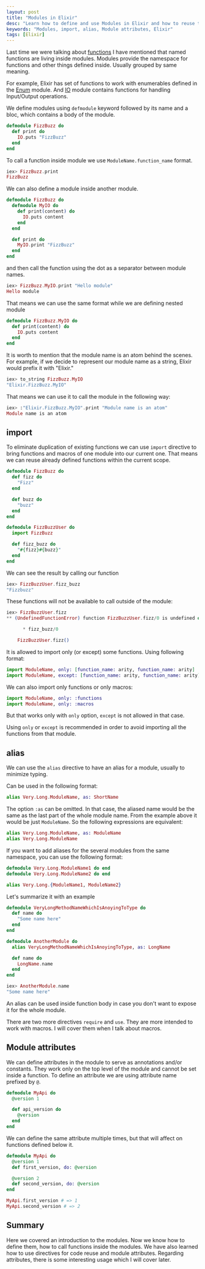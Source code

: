 ```yaml
---
layout: post
title: "Modules in Elixir"
desc: "Learn how to define and use Modules in Elixir and how to reuse their functions, macros and of course module attributes."
keywords: "Modules, import, alias, Module attributes, Elixir"
tags: [Elixir]
---
```


Last time we were talking about [functions](/2017/10/06/functions-in-elixir.html) I have mentioned that named functions are living inside modules.
Modules provide the namespace for functions and other things defined inside.
Usually grouped by same meaning.

For example, Elixir has set of functions to work with enumerables defined in the [Enum](https://hexdocs.pm/elixir/Enum.html) module.
And [IO](https://hexdocs.pm/elixir/IO.html) module contains functions for handling Input/Output operations.

We define modules using `defmodule` keyword followed by its name and a bloc, which contains a body of the module.

```elixir
defmodule FizzBuzz do
  def print do
    IO.puts "FizzBuzz"
  end
end
```

To call a function inside module we use `ModuleName.function_name` format.

```elixir
iex> FizzBuzz.print
FizzBuzz
```

We can also define a module inside another module.

```elixir
defmodule FizzBuzz do
  defmodule MyIO do
    def print(content) do
      IO.puts content
    end
  end

  def print do
    MyIO.print "FizzBuzz"
  end
end
```

and then call the function using the dot as a separator between module names.

```elixir
iex> FizzBuzz.MyIO.print "Hello module"
Hello module
```

That means we can use the same format while we are defining nested module


```elixir
defmodule FizzBuzz.MyIO do
  def print(content) do
    IO.puts content
  end
end
```

It is worth to mention that the module name is an atom behind the scenes.
For example, if we decide to represent our module name as a string,
Elixir would prefix it with "Elixir."

```elixir
iex> to_string FizzBuzz.MyIO
"Elixir.FizzBuzz.MyIO"
```

That means we can use it to call the module in the following way:

```elixir
iex> :"Elixir.FizzBuzz.MyIO".print "Module name is an atom"
Module name is an atom
```

## import

To eliminate duplication of existing functions we can use `import` directive to bring functions and macros of one module into our current one. That means we can reuse already defined functions within the current scope.

```elixir
defmodule FizzBuzz do
  def fizz do
    "Fizz"
  end

  def buzz do
    "buzz"
  end
end

defmodule FizzBuzzUser do
  import FizzBuzz

  def fizz_buzz do
    "#{fizz}#{buzz}"
  end
end
```

We can see the result by calling our function

```elixir
iex> FizzBuzzUser.fizz_buzz
"Fizzbuzz"
```

These functions will not be available to call outside  of the module:

```elixir
iex> FizzBuzzUser.fizz
** (UndefinedFunctionError) function FizzBuzzUser.fizz/0 is undefined or private. Did you mean one of:

      * fizz_buzz/0

    FizzBuzzUser.fizz()
```

It is allowed to import only (or except) some functions. Using following format:

```elixir
import ModuleName, only: [function_name: arity, function_name: arity]
import ModuleName, except: [function_name: arity, function_name: arity]
```

We can also import only functions or only macros:

```elixir
import ModuleName, only: :functions
import ModuleName, only: :macros
```

But that works only with `only` option, `except` is not allowed in that case.

Using `only` or `except` is recommended in order to avoid importing all the functions from that module.

## alias

We can use the `alias` directive to have an alias for a module, usually to minimize typing.

Can be used in the following format: 

```elixir
alias Very.Long.ModuleName, as: ShortName
```

The option `:as` can be omitted. In that case, the aliased name would be the same as the last part of the whole module name.
From the example above it would be just `ModuleName`.
So the following expressions are equivalent:

```elixir
alias Very.Long.ModuleName, as: ModuleName
alias Very.Long.ModuleName
```

If you want to add aliases for the several modules from the same namespace, you can use the following format:

```elixir
defmodule Very.Long.ModuleName1 do end
defmodule Very.Long.ModuleName2 do end

alias Very.Long.{ModuleName1, ModuleName2}
```

Let's summarize it with an example


```elixir
defmodule VeryLongMethodNameWhichIsAnoyingToType do
  def name do
    "Some name here"
  end
end

defmodule AnotherModule do
  alias VeryLongMethodNameWhichIsAnoyingToType, as: LongName

  def name do
    LongName.name
  end
end
```

```elixir
iex> AnotherModule.name
"Some name here"
```

An alias can be used inside function body in case you don't want to expose it for the whole module.


There are two more directives `require` and `use`. They are more intended to work with macros. I will cover them when I talk about macros.

## Module attributes

We can define attributes in the module to serve as annotations and/or constants.
They work only on the top level of the module and cannot be set inside a function.
To define an attribute we are using attribute name prefixed by `@`.

```elixir
defmodule MyApi do
  @version 1

  def api_version do
    @version
  end
end
```

We can define the same attribute multiple times, but that will affect on functions defined below it.

```elixir
defmodule MyApi do
  @version 1
  def first_version, do: @version

  @version 2
  def second_version, do: @version
end

MyApi.first_version # => 1
MyApi.second_version # => 2
```

## Summary

Here we covered an introduction to the modules.
Now we know how to define them, how to call functions inside the modules.
We have also learned how to use directives for code reuse and module attributes.
Regarding attributes, there is some interesting usage which I will cover later.
